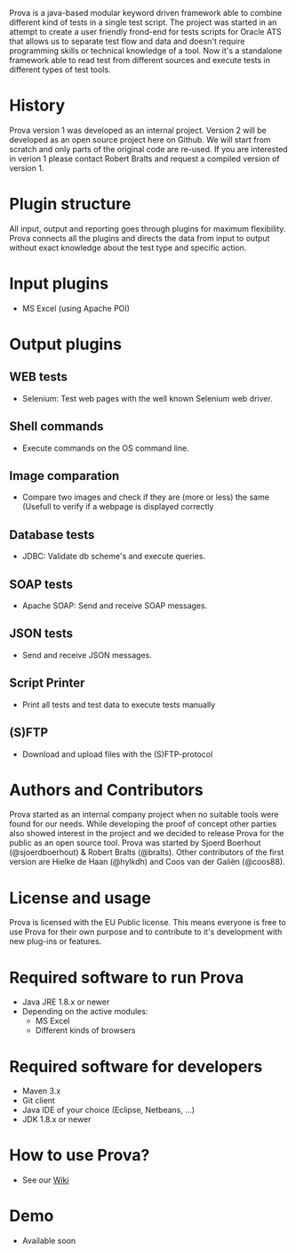 Prova is a java-based modular keyword driven framework able to combine different kind of tests in a single test script.
The project was started in an attempt to create a user friendly frond-end for tests scripts for Oracle ATS that allows us to separate test flow and data and doesn't require programming skills or technical knowledge of a tool. 
Now it's a standalone framework able to read test from different sources and execute tests in different types of test tools.

# History
Prova version 1 was developed as an internal project. Version 2 will be developed as an open source project here on Github. We will start from scratch and only parts of the original code are re-used.
If you are interested in verion 1 please contact Robert Bralts and request a compiled version of version 1.

# Plugin structure
All input, output and reporting goes through plugins for maximum flexibility. Prova connects all the plugins and directs the data from input to output without exact knowledge about the test type and specific action. 

# Input plugins
- MS Excel (using Apache POI)

# Output plugins
## WEB tests
- Selenium: Test web pages with the well known Selenium web driver.

## Shell commands
- Execute commands on the OS command line.

## Image comparation
- Compare two images and check if they are (more or less) the same (Usefull to verify if a webpage is displayed correctly

## Database tests
- JDBC: Validate db scheme's and execute queries.

## SOAP tests
- Apache SOAP: Send and receive SOAP messages.

## JSON tests
- Send and receive JSON messages.

## Script Printer
- Print all tests and test data to execute tests manually

## (S)FTP
- Download and upload files with the (S)FTP-protocol

# Authors and Contributors
Prova started as an internal company project when no suitable tools were found for our needs. While developing the proof of concept other parties also showed interest in the project and we decided to release Prova for the public as an open source tool.
Prova was started by Sjoerd Boerhout (@sjoerdboerhout) & Robert Bralts (@bralts). Other contributors of the first version are Hielke de Haan (@hylkdh) and Coos van der Galiën (@coos88).

# License and usage
Prova is licensed with the EU Public license. This means everyone is free to use Prova for their own purpose and to contribute to it's development with new plug-ins or features.
             
# Required software to run Prova
- Java JRE 1.8.x or newer
- Depending on the active modules:
  - MS Excel
  - Different kinds of browsers

# Required software for developers 
- Maven 3.x
- Git client
- Java IDE of your choice (Eclipse, Netbeans, ...)
- JDK 1.8.x or newer

# How to use Prova?
- See our [Wiki](https://github.com/Dictu/Prova/wiki)

# Demo
- Available soon
